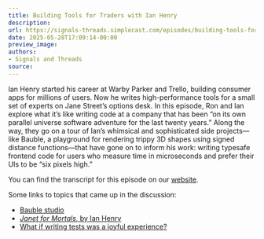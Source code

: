 ```yaml
---
title: Building Tools for Traders with Ian Henry
description:
url: https://signals-threads.simplecast.com/episodes/building-tools-for-traders-with-ian-henry-fIrYAjpi
date: 2025-05-28T17:09:14-00:00
preview_image:
authors:
- Signals and Threads
source:
---
```


<p>Ian Henry started his career at Warby Parker and Trello, building consumer apps for millions of users. Now he writes high-performance tools for a small set of experts on Jane Street’s options desk. In this episode, Ron and Ian explore what it’s like writing code at a company that has been “on its own parallel universe software adventure for the last twenty years.” Along the way, they go on a tour of Ian’s whimsical and sophisticated side projects—like Bauble, a playground for rendering trippy 3D shapes using signed distance functions—that have gone on to inform his work: writing typesafe frontend code for users who measure time in microseconds and prefer their UIs to be “six pixels high.”</p><p>You can find the transcript for this episode on our <a href="https://signalsandthreads.com/building-tools-for-traders" target="_blank">website</a>.</p><p>Some links to topics that came up in the discussion:</p><ul><li><a href="https://bauble.studio/">Bauble studio</a></li><li><a href="https://janet.guide/"><i>Janet for Mortals</i>, by Ian Henry</a></li><li><a href="https://blog.janestreet.com/the-joy-of-expect-tests/">What if writing tests was a joyful experience?</a>&nbsp;</li></ul>

